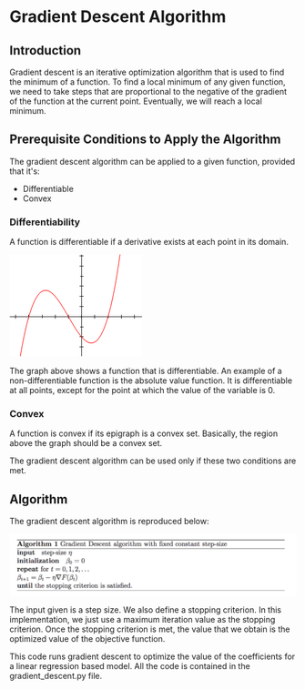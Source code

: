 # Gradient Descent Algorithm

## Introduction

Gradient descent is an iterative optimization algorithm that is used to find the minimum of a function. To find a local minimum of any given function, we need to take steps that are proportional to the negative of the gradient of the function at the current point. Eventually, we will reach a local minimum.

## Prerequisite Conditions to Apply the Algorithm

The gradient descent algorithm can be applied to a given function, provided that it's:

- Differentiable
- Convex 

### Differentiability

A function is differentiable if a derivative exists at each point in its domain. 

![](/images/Polynomialdeg3.png)

The graph above shows a function that is differentiable. An example of a non-differentiable function is the absolute value function. It is differentiable at all points, except for the point at which the value of the variable is 0.

### Convex

A function is convex if its epigraph is a convex set. Basically, the region above the graph should be a convex set. 



The gradient descent algorithm can be used only if these two conditions are met. 

## Algorithm

The gradient descent algorithm is reproduced below:

![](/images/algorithm.png)

The input given is a step size. We also define a stopping criterion. In this implementation, we just use a maximum iteration value as the stopping criterion. Once the stopping criterion is met, the value that we obtain is the optimized value of the objective function.

This code runs gradient descent to optimize the value of the coefficients for a linear regression based model. All the code is contained in the gradient_descent.py file. 
